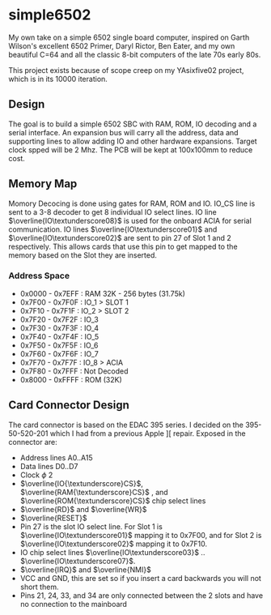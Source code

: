 # simple6502

My own take on a simple 6502 single board computer, inspired on Garth Wilson's excellent 6502 Primer, Daryl Rictor, Ben Eater, and my own beautiful C=64 and all the classic 8-bit computers of the late 70s early 80s.

This project exists because of scope creep on my YAsixfive02 project, which is in its 10000 iteration.

## Design 

The goal is to build a simple 6502 SBC with RAM, ROM, IO decoding and a serial interface. An expansion  bus will carry all the address, data and supporting lines to allow adding IO and other hardware expansions. 
Target clock spped will be 2 Mhz. The PCB will be kept at 100x100mm to reduce cost.

## Memory Map

Momory Decocing is done using gates for RAM, ROM and IO. IO_CS line is sent to a 3-8 decoder to get 8 individual IO select lines.
IO line  $\overline{IO\textunderscore08}$ is used for the onboard ACIA for serial communication.
IO lines  $\overline{IO\textunderscore01}$ and $\overline{IO\textunderscore02}$ are sent to pin 27 of Slot 1 and 2 respectively. This allows cards that use this pin to get mapped to the memory based on the Slot they are inserted.

### Address Space

- 0x0000 - 0x7EFF : RAM 32K - 256 bytes (31.75k)
- 0x7F00 - 0x7F0F : IO_1 > SLOT 1
- 0x7F10 - 0x7F1F : IO_2 > SLOT 2
- 0x7F20 - 0x7F2F : IO_3
- 0x7F30 - 0x7F3F : IO_4
- 0x7F40 - 0x7F4F : IO_5
- 0x7F50 - 0x7F5F : IO_6
- 0x7F60 - 0x7F6F : IO_7
- 0x7F70 - 0x7F7F : IO_8 > ACIA
- 0x7F80 - 0x7FFF : Not Decoded
- 0x8000 - 0xFFFF : ROM (32K)

## Card Connector Design

The card connector is based on the EDAC 395 series. I decided on the 395-50-520-201 which I had from a previous Apple ][ repair.
Exposed in the connector are:

- Address lines A0..A15
- Data lines D0..D7
- Clock $\phi$ 2
- $\overline{IO{\textunderscore}CS}$, $\overline{RAM{\textunderscore}CS}$ , and $\overline{ROM{\textunderscore}CS}$ chip select lines
- $\overline{RD}$ and $\overline{WR}$ 
- $\overline{RESET}$
- Pin 27 is the slot IO select line. For Slot 1 is $\overline{IO\textunderscore01}$ mapping it to 0x7F00, and for Slot 2 is $\overline{IO\textunderscore02}$ mapping it to 0x7F10.
- IO chip select lines $\overline{IO\textunderscore03}$ .. $\overline{IO\textunderscore07}$.
- $\overline{IRQ}$ and $\overline{NMI}$
- VCC and GND, this are set so if you insert a card backwards you will not short them.
- Pins 21, 24, 33, and 34 are only connected between the 2 slots and have no connection to the mainboard 




